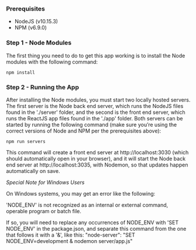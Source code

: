 ### Prerequisites

* NodeJS (v10.15.3)
* NPM (v6.9.0)

### Step 1 - Node Modules

The first thing you need to do to get this app working is to install the Node modules with the following command:

    npm install

### Step 2 - Running the App

After installing the Node modules, you must start two locally hosted servers. The first server is the Node back end server, which runs the NodeJS files found in the './server' folder, and the second is the front end server, which runs the ReactJS app files found in the './app' folder. Both servers can be started by running the following command (make sure you’re using the correct versions of Node and NPM per the prerequisites above):

    npm run servers

This command will create a front end server at http://localhost:3030 (which should automatically open in your browser), and it will start the Node back end server at http://localhost:3035, with Nodemon, so that updates happen automatically on save. 

*Special Note for Windows Users*

On Windows systems, you may get an error like the following:

  'NODE_ENV' is not recognized as an internal or external command, operable program or batch file.
  
If so, you will need to replace any occurrences of NODE_ENV with 'SET NODE_ENV' in the package.json, and separate this command from the one that follows it with a '&', like this:
  "node-server": "SET NODE_ENV=development & nodemon server/app.js"